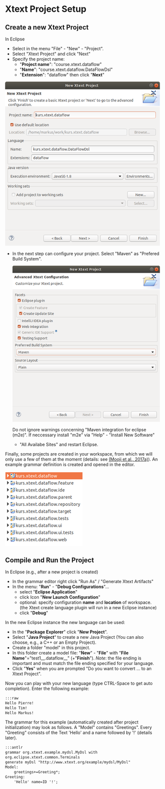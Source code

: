 # Xtext Project Setup

## Create a new Xtext Project

In Eclipse

  * Select in the menu "File" - "New" - "Project".
  * Select "Xtext Project" and click "Next"
  * Specify the project name:
      * "__Project name__": "course.xtext.dataflow"
      * "__Name__": "course.xtext.dataflow.DataFlowDsl"
      * "__Extension__": "dataflow"
    then click "__Next__"

  ![new project dialog](images/xtext_new_project1.png "new project dialog")

  * In the next step can configure your project.
    Select "Maven" as "Prefered Build System".

    ![new project dialog](images/xtext_new_project2.png "new project dialog")

    Do not ignore warnings concerning "Maven integration for eclipse (m2e)".
    If neccessary install "m2e" via "Help" - "Install New Software"
    - "All Availabe Sites" and restart Eclipse.

Finally, some projects are created in your workspace, from which we will
only use a few of them at the moment (details: see [(Mooji et al., 2017a)](references.md#mooji2017a)).
An example grammar definition is created and opened in the editor.

![project list](images/xtext_project_list.png "Xtext project list")


## Compile and Run the Project

In Eclipse (e.g., after a new project is created)

  * In the grammar editor right click "Run As" / "Generate Xtext Artifacts"
  * In the menu: "__Run__" - "__Debug Configurations__"...
      * select "__Eclipse Application__"
      * click Icon "__New Launch Configuration__"
      * optional: specify configuration __name__ and __location__ of workspace.
        (the Xtext create language plugin will run in a new Eclipse instance)
      * click "__Debug__"

In the new Eclipse instance the new language can be used:

  * In the "__Package Explorer__" click "__New Project__".
  * Select "__Java Project__“ to create a new Java Project
    (You can also choose, e.g., a C++ or an Empty Project).
  * Create a folder "model" in this project.
  * In this folder create a model file: "__New__" - "__File__"
    with "__File Name__"="test1__.dataflow__" (+"__Finish__").
    _Note_: the file ending is important and must match the file ending
    specified for your language.
  * Click "__Yes__" when you are prompted
    "Do you want to convert ... to an Xtext Project".

Now you can play with your new language (type CTRL-Space to get auto
completion). Enter the following example:

    :::raw
    Hello Pierre!
    Hello Tim!
    Hello Markus!

The grammar for this example (automatically created after project
initialization) may look as follows. A "Model" contains "Greetings".
Every "Greeting" consists of the Text 'Hello' and a name followed by '!'
(details later).

    :::antlr
    grammar org.xtext.example.mydsl.MyDsl with org.eclipse.xtext.common.Terminals
    generate myDsl "http://www.xtext.org/example/mydsl/MyDsl"
    Model:
        greetings+=Greeting*;
    Greeting:
        'Hello' name=ID '!';

